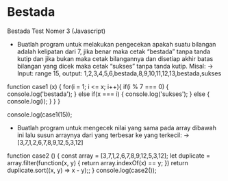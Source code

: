 # Bestada
Bestada Test Nomer 3 (Javascript)

- Buatlah program untuk melakukan pengecekan apakah suatu bilangan adalah kelipatan dari 7, jika benar maka cetak “bestada” tanpa tanda kutip dan jika bukan maka cetak bilangannya dan disetiap akhir batas bilangan yang dicek maka cetak “sukses” tanpa tanda kutip. Misal:
-> Input: range 15, output: 1,2,3,4,5,6,bestada,8,9,10,11,12,13,bestada,sukses

function case1 (x) {
    for(i = 1; i <= x; i++){
        if(i % 7 === 0) {
            console.log('bestada');
        } else if(x === i) {
            console.log('sukses'); 
        } else {
            console.log(i);
        }
    }
}

console.log(case1(15));

- Buatlah program untuk mengecek nilai yang sama pada array dibawah ini lalu susun arraynya dari yang terbesar ke yang terkecil:
-> [3,7,1,2,6,7,8,9,12,5,3,12]

function case2 () {
    const array = [3,7,1,2,6,7,8,9,12,5,3,12];
    let duplicate = array.filter(function(x, y) {
        return array.indexOf(x) == y;
    })
    return duplicate.sort((x, y) => x - y);;
}
console.log(case2());
